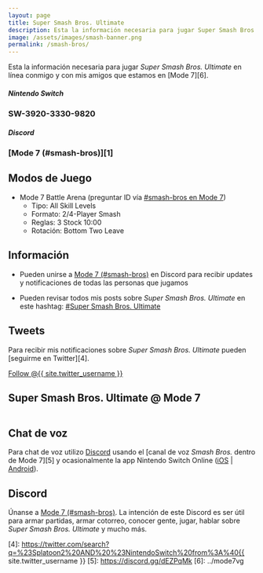 ```yaml
---
layout: page
title: Super Smash Bros. Ultimate
description: Esta la información necesaria para jugar Super Smash Bros. Ultimate en línea conmigo y con mis amigos que estamos en Mode 7.
image: /assets/images/smash-banner.png
permalink: /smash-bros/
---
```


Esta la información necesaria para jugar *Super Smash Bros. Ultimate* en línea conmigo y con mis amigos que estamos en [Mode 7][6].

<div class="row">
<div class="col-xs-12 col-sm-6">
<div class="card">
<div class="card-header">
<h5 class="card-title text-center"><i class="fab fa-nintendo-switch"></i> Nintendo Switch</h5>
</div>
<div class="card-body">
<h3 class="card-text text-center">SW-3920-3330-9820</h3>
</div>
</div>
</div>
<div class="col-xs-12 col-sm-6">
<div class="card">
<div class="card-header">
<h5 class="card-title  text-center"><i class="fab fa-discord"></i> Discord</h5>
</div>
<div class="card-body">
<h3 class="card-text text-center">
[Mode 7 (#smash-bros)][1]
</h3>
</div>
</div>
</div>
</div>

<div class="row">
<div class="col-sm-6">

## <i class="fas fa-gamepad"></i> Modos de Juego

- Mode 7 Battle Arena (preguntar ID vía [#smash-bros en Mode 7][1])
    - Tipo: All Skill Levels
    - Formato: 2/4-Player Smash
    - Reglas: 3 Stock 10:00
    - Rotación: Bottom Two Leave

## Información

- Pueden unirse a [Mode 7 (#smash-bros)][1] en Discord para recibir updates y notificaciones de todas las personas que jugamos
<!-- - Revisen las estadísticas y resultados usando SplatNet 2 que es parte de la app Nintendo Switch Online ([iOS][2] &#124; [Android][3]) -->
- Pueden revisar todos mis posts sobre *Super Smash Bros. Ultimate* en este hashtag: <a class="badge badge-primary" href="https://blog.{{ site.domain }}/hashtag/super-smash-bros-ultimate/">#Super Smash Bros. Ultimate</a>

## <i class="fab fa-twitter"></i> Tweets

Para recibir mis notificaciones sobre *Super Smash Bros. Ultimate* pueden [seguirme en Twitter][4].

<a href="https://twitter.com/{{ site.twitter_username }}" class="twitter-follow-button text-center" data-show-count="false">Follow @{{ site.twitter_username }}</a>

</div>
<div class="col-sm-6">

## Super Smash Bros. Ultimate @ Mode 7

<div class="text-center mt20">
<a href="https://discord.gg/3Tws9AQ">
<img class="img-fluid" src="{{ site.url }}/assets/images/smash-banner.png" alt="" />
</a>
</div>

</div>
</div>

## <i class="fas fa-microphone"></i> Chat de voz

Para chat de voz utilizo [Discord][1] usando el [canal de voz *Smash Bros.* dentro de Mode 7][5] y ocasionalmente la app Nintendo Switch Online ([iOS][2] &#124; [Android][3]).

## <i class="fab fa-discord"></i> Discord

Únanse a [Mode 7 (#smash-bros)][1]. La intención de este Discord es ser útil para armar partidas, armar cotorreo, conocer gente, jugar, hablar sobre *Super Smash Bros. Ultimate* y mucho más.

[1]: https://discord.gg/3Tws9AQ
[2]: https://itunes.apple.com/us/app/id1234806557?mt=12&uo=4&at=10l4Fw
[3]: https://play.google.com/store/apps/details?id=com.nintendo.znca&gl=us&hl=en
[4]: https://twitter.com/search?q=%23Splatoon2%20AND%20%23NintendoSwitch%20from%3A%40{{ site.twitter_username }}
[5]:  https://discord.gg/dEZPqMk
[6]: ../mode7vg